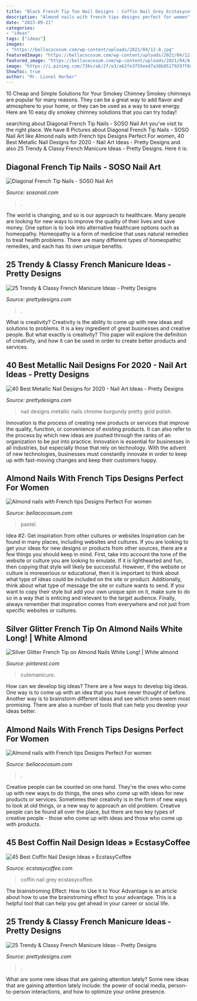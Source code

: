 ```yaml
---
title: "Black French Tip Toe Nail Designs : Coffin Nail Grey Ecstasycoffee"
description: "Almond nails with french tips designs perfect for women"
date: "2023-09-21"
categories:
- "ideas"
tags: ["ideas"]
images:
- "https://bellacocosum.com/wp-content/uploads/2021/04/12-8.jpg"
featuredImage: "https://bellacocosum.com/wp-content/uploads/2021/04/12-8.jpg"
featured_image: "https://bellacocosum.com/wp-content/uploads/2021/04/8-8.jpg"
image: "https://i.pinimg.com/736x/a6/2f/e3/a62fe3755ee47a30b85179297f8afbff.jpg"
ShowToc: true
author: "Mr. Lionel Harber"
---
```



10 Cheap and Simple Solutions for Your Smokey Chimney
Smokey chimneys are popular for many reasons. They can be a great way to add flavor and atmosphere to your home, or they can be used as a way to save energy. Here are 10 easy diy smokey chimney solutions that you can try today!

	

		
searching about Diagonal French Tip Nails - SOSO Nail Art you've visit to the right place. We have 8 Pictures about Diagonal French Tip Nails - SOSO Nail Art like Almond nails with French tips Designs Perfect For women, 40 Best Metallic Nail Designs for 2020 - Nail Art Ideas - Pretty Designs and also 25 Trendy &amp; Classy French Manicure Ideas - Pretty Designs. Here it is:
		
    
## Diagonal French Tip Nails - SOSO Nail Art

<img loading=lazy src="https://img.sosonail.com/images/nail-art-ideas-156.jpg" onerror="this.onerror=null;this.src='https://tse3.mm.bing.net/th?id=OIP.12m784i_t8oDR-xVloPj1AHaJ3&amp;pid=15.1';" alt="Diagonal French Tip Nails - SOSO Nail Art">

_Source: sosonail.com_

>. 

	

The world is changing, and so is our approach to healthcare. Many people are looking for new ways to improve the quality of their lives and save money. One option is to look into alternative healthcare options such as homeopathy. Homeopathy is a form of medicine that uses natural remedies to treat health problems. There are many different types of homeopathic remedies, and each has its own unique benefits.

    
## 25 Trendy &amp; Classy French Manicure Ideas - Pretty Designs

<img loading=lazy src="http://www.prettydesigns.com/wp-content/uploads/2015/10/Flower-French-Manicure-Idea.jpg" onerror="this.onerror=null;this.src='https://tse1.mm.bing.net/th?id=OIP.Dsh4IThx-dJnYLQmdFaooQHaLx&amp;pid=15.1';" alt="25 Trendy &amp; Classy French Manicure Ideas - Pretty Designs">

_Source: prettydesigns.com_

>. 

	

What is creativity?
Creativity is the ability to come up with new ideas and solutions to problems. It is a key ingredient of great businesses and creative people. But what exactly is creativity? This paper will explore the definition of creativity, and how it can be used in order to create better products and services.

    
## 40 Best Metallic Nail Designs For 2020 - Nail Art Ideas - Pretty Designs

<img loading=lazy src="http://www.prettydesigns.com/wp-content/uploads/2017/12/40-best-metallic-nail-designs-for-2018-nail-art-ideas-8.jpg" onerror="this.onerror=null;this.src='https://tse1.mm.bing.net/th?id=OIP.r47S8ahyioHfGfqFuhCyXwHaHa&amp;pid=15.1';" alt="40 Best Metallic Nail Designs for 2020 - Nail Art Ideas - Pretty Designs">

_Source: prettydesigns.com_

>nail designs metallic nails chrome burgundy pretty gold polish. 

	

Innovation is the process of creating new products or services that improve the quality, function, or convenience of existing products. It can also refer to the process by which new ideas are pushed through the ranks of an organization to be put into practice. Innovation is essential for businesses in all industries, but especially those that rely on technology. With the advent of new technologies, businesses must constantly innovate in order to keep up with fast-moving changes and keep their customers happy.

    
## Almond Nails With French Tips Designs Perfect For Women

<img loading=lazy src="https://bellacocosum.com/wp-content/uploads/2021/04/12-8.jpg" onerror="this.onerror=null;this.src='https://tse1.mm.bing.net/th?id=OIP.GP7_lrpc82pjPMUHN-KSkgHaLH&amp;pid=15.1';" alt="Almond nails with French tips Designs Perfect For women">

_Source: bellacocosum.com_

>pastel. 

	

Idea #2: Get inspiration from other cultures or websites
Inspiration can be found in many places, including websites and cultures. If you are looking to get your ideas for new designs or products from other sources, there are a few things you should keep in mind. First, take into account the tone of the website or culture you are looking to emulate. If it is lighthearted and fun, then copying that style will likely be successful. However, if the website or culture is moreserious or educational, then it is important to think about what type of ideas could be included on the site or product. Additionally, think about what type of message the site or culture wants to send. If you want to copy their style but add your own unique spin on it, make sure to do so in a way that is enticing and relevant to the target audience. Finally, always remember that inspiration comes from everywhere and not just from specific websites or cultures.

    
## Silver Glitter French Tip On Almond Nails White Long! | White Almond

<img loading=lazy src="https://i.pinimg.com/736x/a6/2f/e3/a62fe3755ee47a30b85179297f8afbff.jpg" onerror="this.onerror=null;this.src='https://tse4.mm.bing.net/th?id=OIP.ROJiyy7_E9W7AapoqCr_vAHaJ3&amp;pid=15.1';" alt="Silver Glitter French Tip on Almond Nails White Long! | White almond">

_Source: pinterest.com_

>cutemanicure. 

	

How can we develop big ideas?
There are a few ways to develop big ideas. One way is to come up with an idea that you have never thought of before. Another way is to brainstorm different ideas and see which ones seem most promising. There are also a number of tools that can help you develop your ideas better.

    
## Almond Nails With French Tips Designs Perfect For Women

<img loading=lazy src="https://bellacocosum.com/wp-content/uploads/2021/04/8-8.jpg" onerror="this.onerror=null;this.src='https://tse4.mm.bing.net/th?id=OIP.lwnJjHtwNK4zWBdIApOobAHaLH&amp;pid=15.1';" alt="Almond nails with French tips Designs Perfect For women">

_Source: bellacocosum.com_

>. 

	

Creative people can be counted on one hand. They're the ones who come up with new ways to do things, the ones who come up with ideas for new products or services. Sometimes their creativity is in the form of new ways to look at old things, or a new way to approach an old problem. Creative people can be found all over the place, but there are two key types of creative people - those who come up with ideas and those who come up with products.

    
## 45 Best Coffin Nail Design Ideas » EcstasyCoffee

<img loading=lazy src="https://i2.wp.com/www.ecstasycoffee.com/wp-content/uploads/2016/12/Black-Grey-with-Edges.jpg?resize=500%2C500" onerror="this.onerror=null;this.src='https://tse3.mm.bing.net/th?id=OIP.KaN3sh8G3JXskKyDRFaRFwHaHa&amp;pid=15.1';" alt="45 Best Coffin Nail Design Ideas » EcstasyCoffee">

_Source: ecstasycoffee.com_

>coffin nail grey ecstasycoffee. 

	

The brainstroming Effect: How to Use it to Your Advantage is an article about how to use the brainstroming effect to your advantage. This is a helpful tool that can help you get ahead in your career or social life.

    
## 25 Trendy &amp; Classy French Manicure Ideas - Pretty Designs

<img loading=lazy src="http://www.prettydesigns.com/wp-content/uploads/2015/10/Bow-French-Manicure-Idea.jpg" onerror="this.onerror=null;this.src='https://tse2.mm.bing.net/th?id=OIP.ru20bX4ohZZWXHdzpQuKmAHaJ4&amp;pid=15.1';" alt="25 Trendy &amp; Classy French Manicure Ideas - Pretty Designs">

_Source: prettydesigns.com_

>. 

	

What are some new ideas that are gaining attention lately?
Some new ideas that are gaining attention lately include: the power of social media, person-to-person interactions, and how to optimize your online presence.

